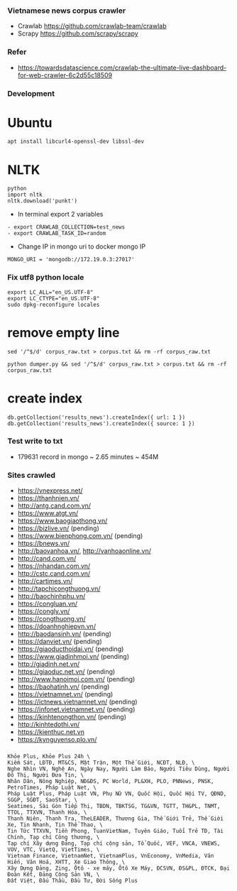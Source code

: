 ### Vietnamese news corpus crawler

- Crawlab https://github.com/crawlab-team/crawlab
- Scrapy https://github.com/scrapy/scrapy

### Refer

- https://towardsdatascience.com/crawlab-the-ultimate-live-dashboard-for-web-crawler-6c2d55c18509

### Development

# Ubuntu

```
apt install libcurl4-openssl-dev libssl-dev
```

# NLTK

```
python
import nltk
nltk.download('punkt')
```

- In terminal export 2 variables

```
- export CRAWLAB_COLLECTION=test_news
- export CRAWLAB_TASK_ID=random
```

- Change IP in mongo uri to docker mongo IP

```
MONGO_URI = 'mongodb://172.19.0.3:27017'
```

### Fix utf8 python locale

```
export LC_ALL="en_US.UTF-8"
export LC_CTYPE="en_US.UTF-8"
sudo dpkg-reconfigure locales
```

# remove empty line

```
sed '/^$/d' corpus_raw.txt > corpus.txt && rm -rf corpus_raw.txt
```

```
python dumper.py && sed '/^$/d' corpus_raw.txt > corpus.txt && rm -rf corpus_raw.txt
```

# create index

```
db.getCollection('results_news').createIndex({ url: 1 })
db.getCollection('results_news').createIndex({ source: 1 })
```

### Test write to txt

- 179631 record in mongo ~ 2.65 minutes ~ 454M

### Sites crawled

- https://vnexpress.net/
- https://thanhnien.vn/
- http://antg.cand.com.vn/
- https://www.atgt.vn/
- https://www.baogiaothong.vn/
- https://bizlive.vn/ (pending)
- https://www.bienphong.com.vn/ (pending)
- https://bnews.vn/
- http://baovanhoa.vn/, http://vanhoaonline.vn/
- http://cand.com.vn/
- https://nhandan.com.vn/
- http://cstc.cand.com.vn/
- http://cartimes.vn/
- http://tapchicongthuong.vn/
- http://baochinhphu.vn/
- https://congluan.vn/
- https://congly.vn/
- https://congthuong.vn/
- https://doanhnghiepvn.vn/
- http://baodansinh.vn/ (pending)
- https://danviet.vn/ (pending)
- https://giaoducthoidai.vn/ (pending)
- https://www.giadinhmoi.vn/ (pending)
- http://giadinh.net.vn/
- https://giaoduc.net.vn/ (pending)
- http://www.hanoimoi.com.vn/ (pending)
- https://baohatinh.vn/ (pending)
- https://vietnamnet.vn/ (pending)
- https://ictnews.vietnamnet.vn/ (pending)
- https://infonet.vietnamnet.vn/ (pending)
- https://kinhtenongthon.vn/ (pending)
- http://kinhtedothi.vn/
- https://kienthuc.net.vn
- https://kynguyenso.plo.vn/

###

```
Khỏe Plus, Khỏe Plus 24h \
Kiểm Sát, LĐTĐ, MT&CS, Mặt Trận, Một Thế Giới, NCĐT, NLĐ, \
Nghe Nhìn VN, Nghệ An, Ngày Nay, Người Làm Báo, Người Tiêu Dùng, Người Đô Thị, Người Đưa Tin, \
Nhân Dân, Nông Nghiệp, NĐ&ĐS, PC World, PL&XH, PLO, PNNews, PNSK, PetroTimes, Pháp Luật Net, \
Pháp Luật Plus, Pháp Luật VN, Phụ Nữ VN, Quốc Hội, Quốc Hội TV, QĐND, SGGP, SGĐT, SaoStar, \
Seatimes, Sài Gòn Tiếp Thị, TBDN, TBKTSG, TG&VN, TGTT, TH&PL, TNMT, TTOL, TTXVN, Thanh Hóa, \
Thanh Niên, Thanh Tra, TheLEADER, Thương Gia, Thế Giới Trẻ, Thế Giới Xe, Tin Nhanh, Tin Thể Thao, \
Tin Tức TTXVN, Tiền Phong, TuanVietNam, Tuyên Giáo, Tuổi Trẻ TĐ, Tài Chính, Tạp chí Công thương, \
Tạp chí Xây dựng Đảng, Tạp chí cộng sản, Tổ Quốc, VEF, VNCA, VNEWS, VOV, VTC, VietQ, VietTimes, \
Vietnam Finance, VietnamNet, VietnamPlus, VnEconomy, VnMedia, Văn Hiến, Văn Hoá, XHTT, Xe Giao Thông, \
Xây Dựng Đảng, Zing, Ôtô - xe máy, Ôtô Xe Máy, ĐCSVN, ĐS&PL, ĐTCK, Đại Đoàn Kết, Đảng Cộng Sản VN, \
Đất Việt, Đấu Thầu, Đầu Tư, Đời Sống Plus
```
